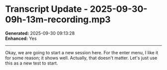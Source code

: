 

# Transcript Update - 2025-09-30-09h-13m-recording.mp3

**Generated:** 2025-09-30 09:13:28  
**Enhanced:** Yes

---

Okay, we are going to start a new session here. For the enter menu, I like it for some reason; it shows well. Actually, that doesn't matter. Let's just use this as a new test to start.
